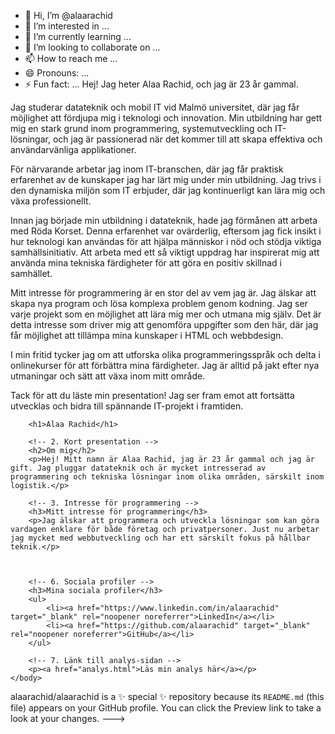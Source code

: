 - 👋 Hi, I’m @alaarachid
- 👀 I’m interested in ...
- 🌱 I’m currently learning ...
- 💞️ I’m looking to collaborate on ...
- 📫 How to reach me ...
- 😄 Pronouns: ...
- ⚡ Fun fact: ...
Hej! Jag heter Alaa Rachid, och jag är 23 år gammal.

Jag studerar datateknik och mobil IT vid Malmö universitet, där jag får möjlighet att fördjupa mig i teknologi och innovation. Min utbildning har gett mig en stark grund inom programmering, systemutveckling och IT-lösningar, och jag är passionerad när det kommer till att skapa effektiva och användarvänliga applikationer.

För närvarande arbetar jag inom IT-branschen, där jag får praktisk erfarenhet av de kunskaper jag har lärt mig under min utbildning. Jag trivs i den dynamiska miljön som IT erbjuder, där jag kontinuerligt kan lära mig och växa professionellt.

Innan jag började min utbildning i datateknik, hade jag förmånen att arbeta med Röda Korset. Denna erfarenhet var ovärderlig, eftersom jag fick insikt i hur teknologi kan användas för att hjälpa människor i nöd och stödja viktiga samhällsinitiativ. Att arbeta med ett så viktigt uppdrag har inspirerat mig att använda mina tekniska färdigheter för att göra en positiv skillnad i samhället.

Mitt intresse för programmering är en stor del av vem jag är. Jag älskar att skapa nya program och lösa komplexa problem genom kodning. Jag ser varje projekt som en möjlighet att lära mig mer och utmana mig själv. Det är detta intresse som driver mig att genomföra uppgifter som den här, där jag får möjlighet att tillämpa mina kunskaper i HTML och webbdesign.

I min fritid tycker jag om att utforska olika programmeringsspråk och delta i onlinekurser för att förbättra mina färdigheter. Jag är alltid på jakt efter nya utmaningar och sätt att växa inom mitt område.

Tack för att du läste min presentation! Jag ser fram emot att fortsätta utvecklas och bidra till spännande IT-projekt i framtiden.
<!---<!DOCTYPE html>
<html lang="sv">
    <head>
        <meta charset="utf-8">
        <meta name="viewport" content="width=device-width, initial-scale=1.0">
        <title>Alaa Rachid - Min presentationssida</title>
    </head>
    <body>
        <!-- 1. Huvudrubrik som presenterar itt namn -->
        <h1>Alaa Rachid</h1>

        <!-- 2. Kort presentation -->
        <h2>Om mig</h2>
        <p>Hej! Mitt namn är Alaa Rachid, jag är 23 år gammal och jag är gift. Jag pluggar datateknik och är mycket intresserad av programmering och tekniska lösningar inom olika områden, särskilt inom logistik.</p>

        <!-- 3. Intresse för programmering -->
        <h3>Mitt intresse för programmering</h3>
        <p>Jag älskar att programmera och utveckla lösningar som kan göra vardagen enklare för både företag och privatpersoner. Just nu arbetar jag mycket med webbutveckling och har ett särskilt fokus på hållbar teknik.</p>

    

        <!-- 6. Sociala profiler -->
        <h3>Mina sociala profiler</h3>
        <ul>
            <li><a href="https://www.linkedin.com/in/alaarachid" target="_blank" rel="noopener noreferrer">LinkedIn</a></li>
            <li><a href="https://github.com/alaarachid" target="_blank" rel="noopener noreferrer">GitHub</a></li>
        </ul>

        <!-- 7. Länk till analys-sidan -->
        <p><a href="analys.html">Läs min analys här</a></p>
    </body>
</html>

alaarachid/alaarachid is a ✨ special ✨ repository because its `README.md` (this file) appears on your GitHub profile.
You can click the Preview link to take a look at your changes.
--->

